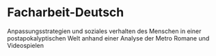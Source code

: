 # Facharbeit-Deutsch
Anpassungsstrategien und soziales verhalten des Menschen in einer postapokalyptischen Welt anhand einer Analyse der Metro Romane und Videospielen
